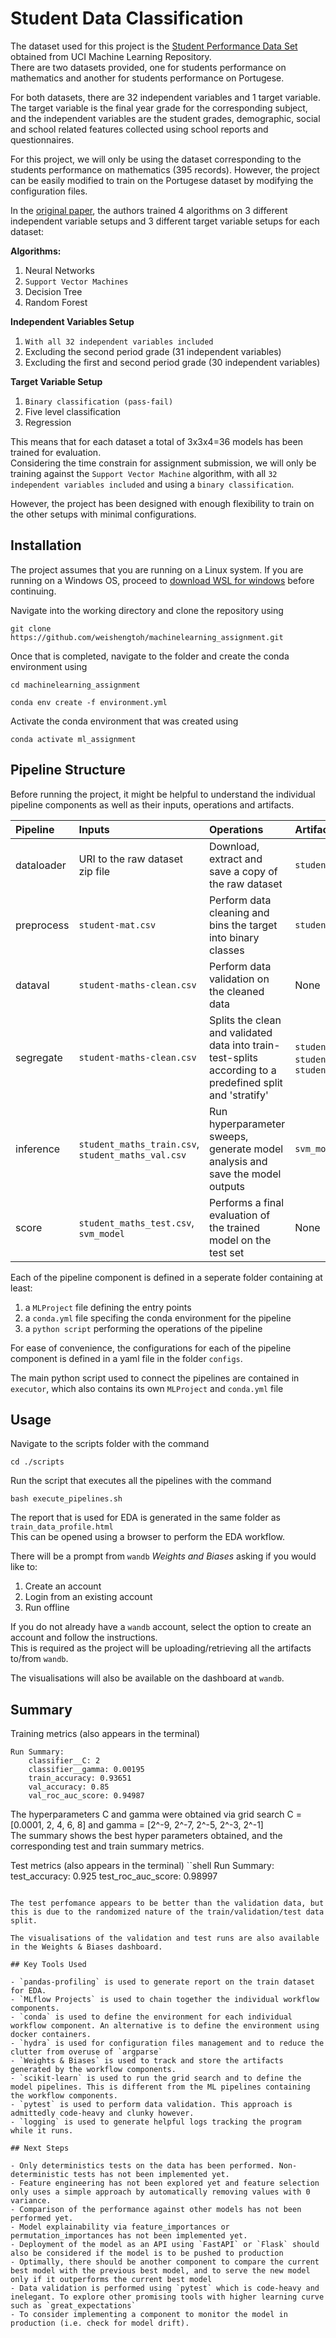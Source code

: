 # Student Data Classification

The dataset used for this project is the [Student Performance Data Set](https://archive.ics.uci.edu/ml/datasets/Student+Performance) obtained from UCI Machine Learning Repository.  
There are two datasets provided, one for students performance on mathematics and another for students performance on Portugese.  

For both datasets, there are 32 independent variables and 1 target variable. The target variable is the final year grade for the corresponding subject, and the independent variables are the student grades, demographic, social and school related features collected using school reports and questionnaires.  

For this project, we will only be using the dataset corresponding to the students performance on mathematics (395 records). However, the project can be easily modified to train on the Portugese dataset by modifying the configuration files.

In the [original paper](http://www3.dsi.uminho.pt/pcortez/student.pdf), the authors trained 4 algorithms on 3 different independent variable setups and 3 different target variable setups for each dataset:

**Algorithms:**
1. Neural Networks
2. `Support Vector Machines`
3. Decision Tree
4. Random Forest

**Independent Variables Setup**
1. `With all 32 independent variables included`
2. Excluding the second period grade (31 independent variables)
3. Excluding the first and second period grade (30 independent variables)

**Target Variable Setup**
1. `Binary classification (pass-fail)`
2. Five level classification
3. Regression

This means that for each dataset a total of 3x3x4=36 models has been trained for evaluation.  
Considering the time constrain for assignment submission, we will only be training against the `Support Vector Machine` algorithm, with all `32 independent variables included` and using a `binary classification`.  

However, the project has been designed with enough flexibility to train on the other setups with minimal configurations.  

## Installation  

The project assumes that you are running on a Linux system.
If you are running on a Windows OS, proceed to [download WSL for windows](https://docs.microsoft.com/en-us/windows/wsl/install) before continuing.

Navigate into the working directory and clone the repository using

```shell
git clone https://github.com/weishengtoh/machinelearning_assignment.git
```

Once that is completed, navigate to the folder and create the conda environment using

```shell
cd machinelearning_assignment
```

```shell
conda env create -f environment.yml
```

Activate the conda environment that was created using

```shell
conda activate ml_assignment
```

## Pipeline Structure

Before running the project, it might be helpful to understand the individual pipeline components as well as their inputs, operations and artifacts.


| Pipeline   | Inputs | Operations | Artifacts |
|:-----------|:------|:-----------|:----------|
| dataloader | URI to the raw dataset zip file | Download, extract and save a copy of the raw dataset  | `student-mat.csv` |
| preprocess | `student-mat.csv` | Perform data cleaning and bins the target into binary classes  | `student-maths-clean.csv`  |
| dataval    | `student-maths-clean.csv` | Perform data validation on the cleaned data  | None |
| segregate  | `student-maths-clean.csv` | Splits the clean and validated data into train-test-splits according to a predefined split and 'stratify'  | `student_maths_train.csv`, `student_maths_val.csv`, `student_maths_test.csv`  |
| inference  | `student_maths_train.csv`, `student_maths_val.csv` | Run hyperparameter sweeps, generate model analysis and save the model outputs  | `svm_model`  |
| score      | `student_maths_test.csv`, `svm_model` | Performs a final evaluation of the trained model on the test set  | None  |  

Each of the pipeline component is defined in a seperate folder containing at least:
1. a `MLProject` file defining the entry points
2. a `conda.yml` file specifing the conda environment for the pipeline 
3. a `python script` performing the operations of the pipeline

For ease of convenience, the configurations for each of the pipeline component is defined in a yaml file in the folder `configs`.  

The main python script used to connect the pipelines are contained in `executor`, which also contains its own `MLProject` and `conda.yml` file

## Usage  
  
Navigate to the scripts folder with the command

```shell
cd ./scripts
```

Run the script that executes all the pipelines with the command  

```shell
bash execute_pipelines.sh
```

The report that is used for EDA is generated in the same folder as `train_data_profile.html`  
This can be opened using a browser to perform the EDA workflow.  

There will be a prompt from `wandb` *Weights and Biases* asking if you would like to:
1. Create an account
2. Login from an existing account
3. Run offline  

If you do not already have a `wandb` account, select the option to create an account and follow the instructions.  
This is required as the project will be uploading/retrieving all the artifacts to/from `wandb`.  

The visualisations will also be available on the dashboard at `wandb`.  

## Summary

Training metrics (also appears in the terminal)
```shell
Run Summary:
    classifier__C: 2
    classifier__gamma: 0.00195
    train_accuracy: 0.93651
    val_accuracy: 0.85
    val_roc_auc_score: 0.94987
```
The hyperparameters C and gamma were obtained via grid search C = [0.0001, 2, 4, 6, 8] and gamma = [2^-9, 2^-7, 2^-5, 2^-3, 2^-1]  
The summary shows the best hyper parameters obtained, and the corresponding test and train summary metrics.  

Test metrics (also appears in the terminal)
``shell
Run Summary:
  test_accuracy: 0.925
  test_roc_auc_score: 0.98997
```

The test perfomance appears to be better than the validation data, but this is due to the randomized nature of the train/validation/test data split.  

The visualisations of the validation and test runs are also available in the Weights & Biases dashboard.  

## Key Tools Used

- `pandas-profiling` is used to generate report on the train dataset for EDA. 
- `MLflow Projects` is used to chain together the individual workflow components.
- `conda` is used to define the environment for each individual workflow component. An alternative is to define the environment using docker containers.
- `hydra` is used for configuration files management and to reduce the clutter from overuse of `argparse`
- `Weights & Biases` is used to track and store the artifacts generated by the workflow components.
- `scikit-learn` is used to run the grid search and to define the model pipelines. This is different from the ML pipelines containing the workflow components.
- `pytest` is used to perform data validation. This approach is admittedly code-heavy and clunky however. 
- `logging` is used to generate helpful logs tracking the program while it runs.

## Next Steps

- Only deterministics tests on the data has been performed. Non-deterministic tests has not been implemented yet.
- Feature engineering has not been explored yet and feature selection only uses a simple approach by automatically removing values with 0 variance.
- Comparison of the performance against other models has not been performed yet.
- Model explainability via feature_importances or permutation_importances has not been implemented yet.
- Deployment of the model as an API using `FastAPI` or `Flask` should also be considered if the model is to be pushed to production
- Optimally, there should be another component to compare the current best model with the previous best model, and to serve the new model only if it outperforms the current best model
- Data validation is performed using `pytest` which is code-heavy and inelegant. To explore other promising tools with higher learning curve such as `great_expectations`
- To consider implementing a component to monitor the model in production (i.e. check for model drift).
